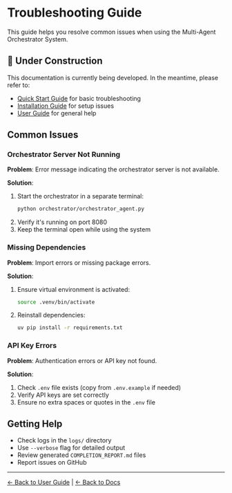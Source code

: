 # Troubleshooting Guide

This guide helps you resolve common issues when using the Multi-Agent Orchestrator System.

## 🚧 Under Construction

This documentation is currently being developed. In the meantime, please refer to:
- [Quick Start Guide](quick-start.md#troubleshooting) for basic troubleshooting
- [Installation Guide](installation.md#troubleshooting-installation) for setup issues
- [User Guide](README.md) for general help

## Common Issues

### Orchestrator Server Not Running
**Problem**: Error message indicating the orchestrator server is not available.

**Solution**:
1. Start the orchestrator in a separate terminal:
   ```bash
   python orchestrator/orchestrator_agent.py
   ```
2. Verify it's running on port 8080
3. Keep the terminal open while using the system

### Missing Dependencies
**Problem**: Import errors or missing package errors.

**Solution**:
1. Ensure virtual environment is activated:
   ```bash
   source .venv/bin/activate
   ```
2. Reinstall dependencies:
   ```bash
   uv pip install -r requirements.txt
   ```

### API Key Errors
**Problem**: Authentication errors or API key not found.

**Solution**:
1. Check `.env` file exists (copy from `.env.example` if needed)
2. Verify API keys are set correctly
3. Ensure no extra spaces or quotes in the `.env` file

## Getting Help

- Check logs in the `logs/` directory
- Use `--verbose` flag for detailed output
- Review generated `COMPLETION_REPORT.md` files
- Report issues on GitHub

---

[← Back to User Guide](README.md) | [← Back to Docs](../README.md)